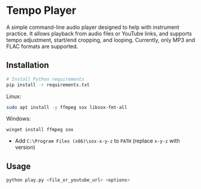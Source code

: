 # Tempo Player

A simple command-line audio player designed to help with instrument practice. It allows playback from audio files or YouTube links, and supports tempo adjustment, start/end cropping, and looping. Currently, only MP3 and FLAC formats are supported.

## Installation

```bash
# Install Python requirements
pip install -r requirements.txt
```

Linux:
```bash
sudo apt install -y ffmpeg sox libsox-fmt-all
```

Windows:
```
winget install ffmpeg sox
```
- Add `C:\Program Files (x86)\sox-x-y-z` to `PATH` (replace `x-y-z` with version)

## Usage

```bash
python play.py <file_or_youtube_url> <options>
```
